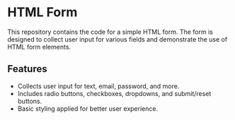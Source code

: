 # HTML Form

This repository contains the code for a simple HTML form. The form is designed to collect user input for various fields and demonstrate the use of HTML form elements.

## Features

- Collects user input for text, email, password, and more.
- Includes radio buttons, checkboxes, dropdowns, and submit/reset buttons.
- Basic styling applied for better user experience.
